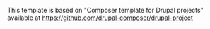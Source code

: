 This template is based on "Composer template for Drupal projects" available at https://github.com/drupal-composer/drupal-project
